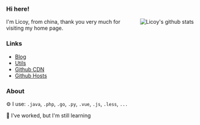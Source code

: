 ### Hi here!
<img align="right" src="https://github-readme-stats.vercel.app/api?username=Licoy&show_icons=true&hide_title=true&hide=contribs&include_all_commits=true&theme=blueberry" alt="Licoy's github stats"/>

I'm Licoy, from china, thank you very much for visiting my home page.

### Links
- [Blog](https://licoy.cn)
- [Utils](https://utils.fun)
- [Github CDN](https://gitcdn.top)
- [Github Hosts](https://hosts.gitcdn.top)
### About
⚙ I use: `.java`, `.php`, `.go`, `.py`, `.vue`, `.js`, `.less`, `...`

🌱 I've worked, but I'm still learning
